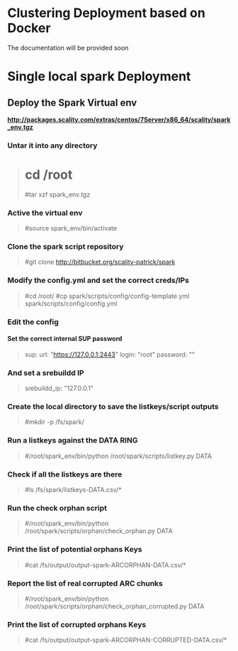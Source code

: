 
# Clustering Deployment based on Docker

The documentation will be provided soon

# Single local spark Deployment
## Deploy the Spark Virtual env
**http://packages.scality.com/extras/centos/7Server/x86_64/scality/spark_env.tgz**

### Untar it into any directory

> # cd /root 
> #tar xzf spark_env.tgz

### Active the virtual env

  > #source spark_env/bin/activate 


### Clone the spark script repository

  > #git clone http://bitbucket.org/scality-patrick/spark

### Modify the config.yml and set the correct creds/IPs

  > #cd /root/
  > #cp spark/scripts/config/config-template.yml spark/scripts/config/config.yml


### Edit the config

#### Set the correct internal SUP password 
  > sup:
  >  url: "https://127.0.0.1:2443"
  >  login: "root"
  >  password: ""


### And set a srebuildd IP
  > srebuildd_ip: "127.0.0.1"

### Create the local directory to save the listkeys/script outputs

  > #mkdir -p /fs/spark/

### Run a listkeys against the DATA RING

  > #/root/spark_env/bin/python /root/spark/scripts/listkey.py DATA

### Check if all the listkeys are there

  > #ls /fs/spark/listkeys-DATA.csv/*

### Run the check orphan script
  > #/root/spark_env/bin/python /root/spark/scripts/orphan/check_orphan.py DATA

### Print the list of potential orphans Keys
  > #cat /fs/output/output-spark-ARCORPHAN-DATA.csv/*

### Report the list of real corrupted ARC chunks
  > #/root/spark_env/bin/python /root/spark/scripts/orphan/check_orphan_corrupted.py DATA

### Print the list of corrupted orphans Keys
  > #cat /fs/output/output-spark-ARCORPHAN-CORRUPTED-DATA.csv/*
